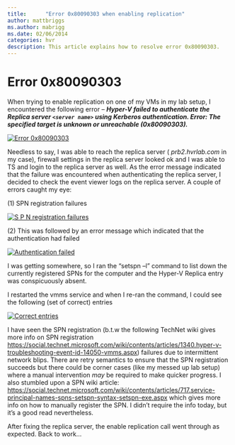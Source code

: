 ```yaml
---
title:      "Error 0x80090303 when enabling replication"
author: mattbriggs
ms.author: mabrigg
ms.date: 02/06/2014
categories: hvr
description: This article explains how to resolve error 0x80090303.
---
```

# Error 0x80090303

When trying to enable replication on one of my VMs in my lab setup, I encountered the following error – **_Hyper-V failed to authenticate the Replica server `<server name>` using Kerberos authentication. Error: The specified target is unknown or unreachable (0x80090303)._**

[![Error 0x80090303](https://msdnshared.blob.core.windows.net/media/TNBlogsFS/prod.evol.blogs.technet.com/CommunityServer.Blogs.Components.WeblogFiles/00/00/00/50/45/metablogapi/image3_thumb_1E7D8BC1.png)](https://msdnshared.blob.core.windows.net/media/TNBlogsFS/prod.evol.blogs.technet.com/CommunityServer.Blogs.Components.WeblogFiles/00/00/00/50/45/metablogapi/image3_3F023AC2.png)

Needless to say, I was able to reach the replica server ( _prb2.hvrlab.com_ in my case), firewall settings in the replica server looked ok and I was able to TS and login to the replica server as well. As the error message indicated that the failure was encountered when authenticating the replica server, I decided to check the event viewer logs on the replica server. A couple of errors caught my eye:

(1) SPN registration failures

[![S P N registration failures](https://msdnshared.blob.core.windows.net/media/TNBlogsFS/prod.evol.blogs.technet.com/CommunityServer.Blogs.Components.WeblogFiles/00/00/00/50/45/metablogapi/image_thumb_5654F146.png)](https://msdnshared.blob.core.windows.net/media/TNBlogsFS/prod.evol.blogs.technet.com/CommunityServer.Blogs.Components.WeblogFiles/00/00/00/50/45/metablogapi/image_6B43E308.png)

(2) This was followed by an error message which indicated that the authentication had failed

[![Authentication failed](https://msdnshared.blob.core.windows.net/media/TNBlogsFS/prod.evol.blogs.technet.com/CommunityServer.Blogs.Components.WeblogFiles/00/00/00/50/45/metablogapi/image_thumb_37A0980C.png)](https://msdnshared.blob.core.windows.net/media/TNBlogsFS/prod.evol.blogs.technet.com/CommunityServer.Blogs.Components.WeblogFiles/00/00/00/50/45/metablogapi/image_3A46C30C.png)

I was getting somewhere, so I ran the “setspn –l” command to list down the currently registered SPNs for the computer and the Hyper-V Replica entry was conspicuously absent. 

I restarted the vmms service and when I re-ran the command, I could see the following (set of correct) entries

[![Correct entries](https://msdnshared.blob.core.windows.net/media/TNBlogsFS/prod.evol.blogs.technet.com/CommunityServer.Blogs.Components.WeblogFiles/00/00/00/50/45/metablogapi/image_thumb_7C746E53.png)](https://msdnshared.blob.core.windows.net/media/TNBlogsFS/prod.evol.blogs.technet.com/CommunityServer.Blogs.Components.WeblogFiles/00/00/00/50/45/metablogapi/image_699AC947.png)

I have seen the SPN registration (b.t.w the following TechNet wiki gives more info on SPN registration <https://social.technet.microsoft.com/wiki/contents/articles/1340.hyper-v-troubleshooting-event-id-14050-vmms.aspx>) failures due to intermittent network blips. There are retry semantics to ensure that the SPN registration succeeds but there could be corner cases (like my messed up lab setup) where a manual intervention _may_ be required to make quicker progress. I also stumbled upon a SPN wiki article: <https://social.technet.microsoft.com/wiki/contents/articles/717.service-principal-names-spns-setspn-syntax-setspn-exe.aspx> which gives more info on how to manually register the SPN. I didn’t require the info today, but it’s a good read nevertheless. 

After fixing the replica server, the enable replication call went through as expected. Back to work…
